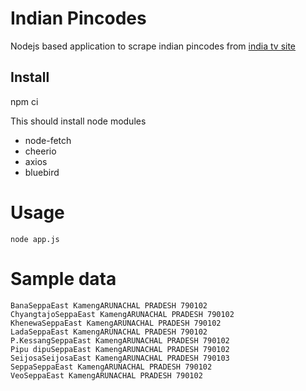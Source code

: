 # Indian Pincodes

Nodejs based application to scrape indian pincodes from [india tv site](https://www.indiatvnews.com/india-pin-codes/)

## Install
npm ci

This should install node modules
* node-fetch
* cheerio
* axios
* bluebird

# Usage
`node app.js`

# Sample data
```
BanaSeppaEast KamengARUNACHAL PRADESH 790102
ChyangtajoSeppaEast KamengARUNACHAL PRADESH 790102
KhenewaSeppaEast KamengARUNACHAL PRADESH 790102
LadaSeppaEast KamengARUNACHAL PRADESH 790102
P.KessangSeppaEast KamengARUNACHAL PRADESH 790102
Pipu dipuSeppaEast KamengARUNACHAL PRADESH 790102
SeijosaSeijosaEast KamengARUNACHAL PRADESH 790103
SeppaSeppaEast KamengARUNACHAL PRADESH 790102
VeoSeppaEast KamengARUNACHAL PRADESH 790102
```
